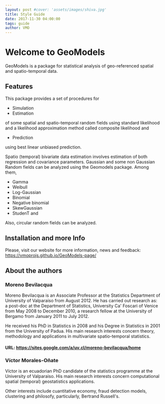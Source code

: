 ```yaml
---
layout: post #cover: 'assets/images/shiva.jpg'
title: Style Guide
date: 2017-11-30 04:00:00
tags: guide
author: VMO
---
```


# Welcome to GeoModels

GeoModels is a package for statistical analysis of geo-referenced spatial and spatio-temporal data.


<!--
 <a href="https://www.buymeacoffee.com/samanyougarg"><img src="https://www.buymeacoffee.com/assets/img/custom_images/orange_img.png" alt="Buy Me A Coffee" style="height: 41px !important;width: 174px !important;box-shadow: 0px 3px 2px 0px rgba(190, 190, 190, 0.5) !important;-webkit-box-shadow: 0px 3px 2px 0px rgba(190, 190, 190, 0.5) !important;" target="_blank"></a>
 
 ## Live Demo
 ## [Hanuman](https://samanyougarg.com/hanuman)
 ![Hanuman](/Screenshots/hanuman.jpg "Hanuman Preview")
 -->

## Features

This package provides a set of procedures for

- Simulation
- Estimation

of some spatial and spatio-temporal random fields using standard likelihood and a likelihood approximation method called composite likelihood and

- Prediction

using best linear unbiased prediction.

Spatio (temporal) bivariate data estimation involves estimation of both regression and covariance parameters.  Gaussian and some non Gaussian Random fields can be analyzed using the Geomodels package. Among them,

- Gamma
- Weibull
- Log-Gaussian
- Binomial
- Negative binomial
- SkewGaussian
- StudenT and 

Also, circular random fields can be analyzed.


## Installation and more Info

Please, visit our website for more information, news and feedback: https://vmoprojs.github.io/GeoModels-page/

## About the authors

### Moreno Bevilacqua

Moreno Bevilacqua is an Associate Professor at the Statistics Department of  University of Valparaiso  from August 2012. He has carried out research as: a post-doc at the  Department of Statistics, University Ca' Foscari of Venice from May 2008 to December 2010, a research fellow at the University of Bergamo from January 2011 to July 2012. 

He received his PhD in Statistics in 2008 and his Degree in Statistics in 2001 from the University of Padua. His main research interests concern  theory, methodology and applications in multivariate spatio-temporal statistics.

#### URL: https://sites.google.com/a/uv.cl/moreno-bevilacqua/home

### Víctor Morales-Oñate

Víctor is an ecuadorian PhD candidate of the statistics programme at the University of Valparaiso. His main research interests concern  computational spatial (temporal) geostatistics applications.

Other interests include cuantitative economy, fraud detection models, clustering and philosofy, particularly, Bertrand Russell's.
